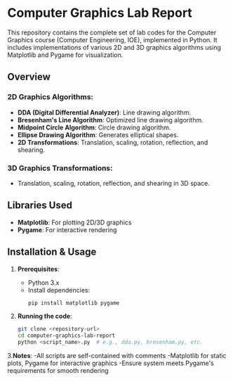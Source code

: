 # Computer Graphics Lab Report

This repository contains the complete set of lab codes for the Computer Graphics course (Computer Engineering, IOE), implemented in Python. It includes implementations of various 2D and 3D graphics algorithms using Matplotlib and Pygame for visualization.

## Overview

### 2D Graphics Algorithms:
- **DDA (Digital Differential Analyzer)**: Line drawing algorithm.
- **Bresenham's Line Algorithm**: Optimized line drawing algorithm.
- **Midpoint Circle Algorithm**: Circle drawing algorithm.
- **Ellipse Drawing Algorithm**: Generates elliptical shapes.
- **2D Transformations**: Translation, scaling, rotation, reflection, and shearing.

### 3D Graphics Transformations:
- Translation, scaling, rotation, reflection, and shearing in 3D space.

## Libraries Used
- **Matplotlib**: For plotting 2D/3D graphics
- **Pygame**: For interactive rendering

## Installation & Usage

1. **Prerequisites**:
   - Python 3.x
   - Install dependencies:
     ```bash
     pip install matplotlib pygame
     ```

2. **Running the code**:
   ```bash
   git clone <repository-url>
   cd computer-graphics-lab-report
   python <script_name>.py  # e.g., dda.py, bresenham.py, etc.

3.**Notes**:
  -All scripts are self-contained with comments
  -Matplotlib for static plots, Pygame for interactive graphics
  -Ensure system meets Pygame's requirements for smooth rendering
